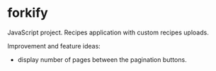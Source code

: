 # forkify
JavaScript project.
Recipes application with custom recipes uploads.

Improvement and feature ideas:
-   display number of pages between the pagination buttons.